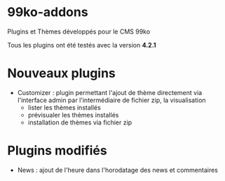 # 99ko-addons

Plugins et Thèmes développés pour le CMS 99ko

Tous les plugins ont été testés avec la version **4.2.1**

# Nouveaux plugins
* Customizer : plugin permettant l'ajout de thème directement via l'interface admin par l'intermédiaire de fichier zip, la visualisation
  * lister les thèmes installés
  * prévisualer les thèmes installés
  * installation de thèmes via fichier zip

# Plugins modifiés
* News : ajout de l'heure dans l'horodatage des news et commentaires

